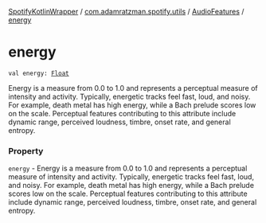 [SpotifyKotlinWrapper](../../index.md) / [com.adamratzman.spotify.utils](../index.md) / [AudioFeatures](index.md) / [energy](./energy.md)

# energy

`val energy: `[`Float`](https://kotlinlang.org/api/latest/jvm/stdlib/kotlin/-float/index.html)

Energy is a measure from 0.0 to 1.0 and represents a perceptual measure of intensity and
activity. Typically, energetic tracks feel fast, loud, and noisy. For example, death metal has high energy,
while a Bach prelude scores low on the scale. Perceptual features contributing to this attribute include
dynamic range, perceived loudness, timbre, onset rate, and general entropy.

### Property

`energy` - Energy is a measure from 0.0 to 1.0 and represents a perceptual measure of intensity and
activity. Typically, energetic tracks feel fast, loud, and noisy. For example, death metal has high energy,
while a Bach prelude scores low on the scale. Perceptual features contributing to this attribute include
dynamic range, perceived loudness, timbre, onset rate, and general entropy.